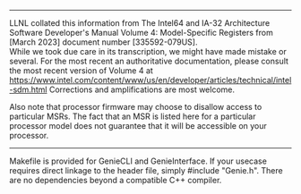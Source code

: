 ************************************************************************************************
LLNL collated this information from The Intel64 and IA-32 Architecture Software Developer's 
Manual Volume 4:  Model-Specific Registers from [March 2023] document number [335592-079US].  
While we took due care in its transcription, we might have made mistake or several. For the 
most recent an authoritative documentation, please consult the most recent version of
Volume 4 at https://www.intel.com/content/www/us/en/developer/articles/technical/intel-sdm.html
Corrections and amplifications are most welcome.

Also note that processor firmware may choose to disallow access to particular MSRs.  The fact
that an MSR is listed here for a particular processor model does not guarantee that it will be
accessible on your processor.
************************************************************************************************
Makefile is provided for GenieCLI and GenieInterface. If your usecase requires direct linkage 
to the header file, simply #include "Genie.h". There are no dependencies beyond a compatible C++ 
compiler.
